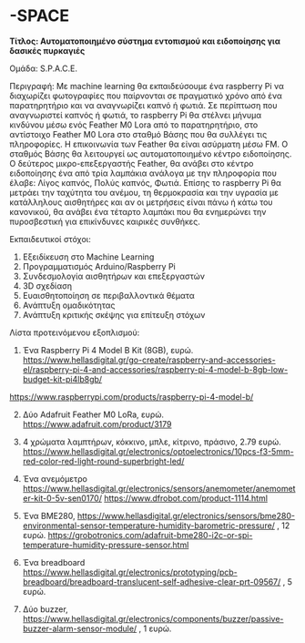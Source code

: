 # -SPACE
**Τίτλος: Αυτοματοποιημένο σύστημα εντοπισμού και ειδοποίησης για δασικές πυρκαγιές**

Ομάδα: S.P.A.C.E.

Περιγραφή: Με machine learning θα εκπαιδεύσουμε ένα raspberry Pi να διαχωρίζει φωτογραφίες που παίρνονται σε πραγματικό χρόνο από ένα παρατηρητήριο και να αναγνωρίζει καπνό ή φωτιά. Σε περίπτωση που αναγνωριστεί καπνός ή φωτιά, το raspberry Pi θα στέλνει μήνυμα κινδύνου μέσω ενός Feather M0 Lora από το παρατηρητήριο, στο αντίστοιχο Feather M0 Lora στο σταθμό Βάσης που θα συλλέγει τις πληροφορίες. Η επικοινωνία των Feather θα είναι ασύρματη μέσω FM. Ο σταθμός Βάσης θα λειτουργεί ως αυτοματοποιημένο κέντρο ειδοποίησης. Ο δεύτερος μικρο-επεξεργαστής Feather, θα ανάβει στο κέντρο ειδοποίησης ένα από τρία λαμπάκια ανάλογα με την πληροφορία που έλαβε: Λίγος καπνός, Πολύς καπνός, Φωτιά. Επίσης το raspberry Pi θα μετράει την ταχύτητα του ανέμου, τη θερμοκρασία και την υγρασία με κατάλληλους αισθητήρες και αν οι μετρήσεις είναι πάνω ή κάτω του κανονικού, θα ανάβει ένα τέταρτο λαμπάκι που θα ενημερώνει την πυροσβεστική για επικίνδυνες καιρικές συνθήκες.

Εκπαιδευτικοί στόχοι:
1. Εξειδίκευση στο Machine Learning
2. Προγραμματισμός Arduino/Raspberry Pi
3. Συνδεσμολογία αισθητήρων και επεξεργαστών
4. 3D σχεδίαση
5. Ευαισθητοποίηση σε περιβαλλοντικά θέματα
6. Ανάπτυξη ομαδικότητας
7. Ανάπτυξη κριτικής σκέψης για επίτευξη στόχων

Λίστα προτεινόμενου εξοπλισμού:
1.   Ένα Raspberry Pi 4 Model B Kit (8GB),  ευρώ.  
https://www.hellasdigital.gr/go-create/raspberry-and-accessories-el/raspberry-pi-4-and-accessories/raspberry-pi-4-model-b-8gb-low-budget-kit-pi4lb8gb/

https://www.raspberrypi.com/products/raspberry-pi-4-model-b/

2.  Δύο Adafruit Feather M0 LoRa,    ευρώ.
https://www.adafruit.com/product/3179

3. 4 χρώματα λαμπτήρων, κόκκινο, μπλε, κίτρινο, πράσινο,  2.79 ευρώ.     
https://www.hellasdigital.gr/electronics/optoelectronics/10pcs-f3-5mm-red-color-red-light-round-superbright-led/

4. Ένα ανεμόμετρο
https://www.hellasdigital.gr/electronics/sensors/anemometer/anemometer-kit-0-5v-sen0170/
https://www.dfrobot.com/product-1114.html  

5. Ένα BME280,   https://www.hellasdigital.gr/electronics/sensors/bme280-environmental-sensor-temperature-humidity-barometric-pressure/ ,   12 ευρώ.
https://grobotronics.com/adafruit-bme280-i2c-or-spi-temperature-humidity-pressure-sensor.html

6. Ένα breadboard  https://www.hellasdigital.gr/electronics/prototyping/pcb-breadboard/breadboard-translucent-self-adhesive-clear-prt-09567/  ,    5 ευρώ.
7. Δύο buzzer, https://www.hellasdigital.gr/electronics/components/buzzer/passive-buzzer-alarm-sensor-module/ ,   1 ευρώ.

